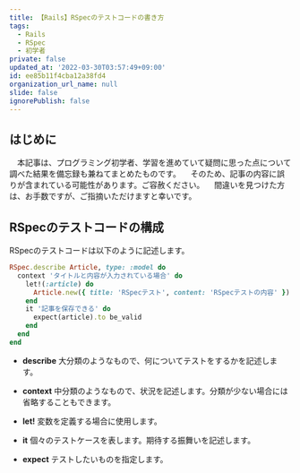 ```yaml
---
title: 【Rails】RSpecのテストコードの書き方
tags:
  - Rails
  - RSpec
  - 初学者
private: false
updated_at: '2022-03-30T03:57:49+09:00'
id: ee85b11f4cba12a38fd4
organization_url_name: null
slide: false
ignorePublish: false
---
```

## はじめに
　本記事は、プログラミング初学者、学習を進めていて疑問に思った点について調べた結果を備忘録も兼ねてまとめたものです。
　そのため、記事の内容に誤りが含まれている可能性があります。ご容赦ください。
　間違いを見つけた方は、お手数ですが、ご指摘いただけますと幸いです。

## RSpecのテストコードの構成
RSpecのテストコードは以下のように記述します。

```article_spec.rb
RSpec.describe Article, type: :model do
  context 'タイトルと内容が入力されている場合' do
    let!(:article) do
      Article.new({ title: 'RSpecテスト', content: 'RSpecテストの内容' })
    end
    it '記事を保存できる' do
      expect(article).to be_valid
    end
  end
end
```

* __describe__
大分類のようなもので、何についてテストをするかを記述します。

* __context__
中分類のようなもので、状況を記述します。分類が少ない場合には省略することもできます。

* __let!__
変数を定義する場合に使用します。

* __it__
個々のテストケースを表します。期待する振舞いを記述します。

* __expect__
テストしたいものを指定します。 
